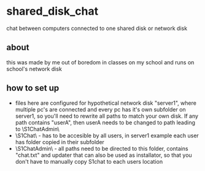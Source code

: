 # shared_disk_chat
chat between computers connected to one shared disk or network disk
## about
this was made by me out of boredom in classes on my school and runs on school's network disk
## how to set up
- files here are configured for hypothetical network disk "server1", where multiple pc's are connected and every pc has it's own subfolder on server1, so you'll need to rewrite all paths to match your own disk. If any path contains "userA", then userA needs to be changed to path leading to \S1ChatAdmin\
- \S1Chat\ - has to be accesible by all users, in server1 example each user has folder copied in their subfolder
- \S1ChatAdmin\ - all paths need to be directed to this folder, contains "chat.txt" and updater that can also be used as installator, so that you don't have to manually copy S1chat to each users location
